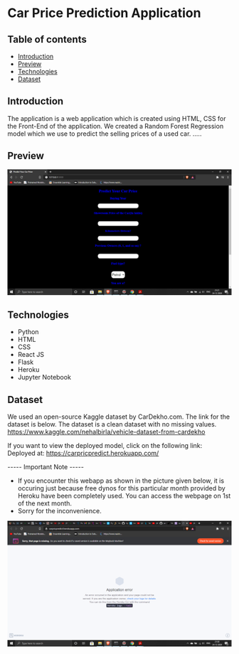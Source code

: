 # Car Price Prediction Application

## Table of contents
* [Introduction](#introduction)
* [Preview](#preview)
* [Technologies](#technologies)
* [Dataset](#dataset)

## Introduction
The application is a web application which is created using HTML, CSS for the Front-End of the application. We created a Random Forest Regression model which we use to predict the selling prices of a used car. .....

## Preview
![](Preview.png)

## Technologies
* Python 
* HTML 
* CSS
* React JS
* Flask
* Heroku
* Jupyter Notebook

## Dataset 
We used an open-source Kaggle dataset by CarDekho.com. The link for the dataset is below. The dataset is a clean dataset with no missing values.
https://www.kaggle.com/nehalbirla/vehicle-dataset-from-cardekho

If you want to view the deployed model, click on the following link:
Deployed at: https://carpricpredict.herokuapp.com/

----- Important Note -----
* If you encounter this webapp as shown in the picture given below, it is occuring just because free dynos for this particular month provided by Heroku have been completely used. You can access the webpage on 1st of the next month.
* Sorry for the inconvenience.

![ProblemEncounter](Incon.png)
